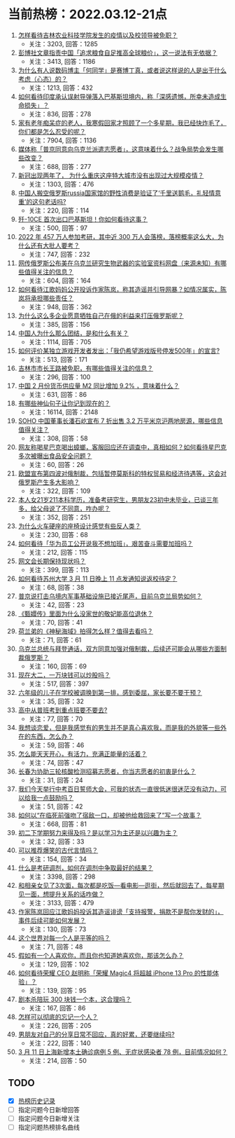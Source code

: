 # 当前热榜：2022.03.12-21点
1. [怎样看待吉林农业科技学院发生的疫情以及校领导被免职？](https://www.zhihu.com/question/521166378)
    * 关注：3203, 回答：1285
2. [彭博社文章指责中国「追求粮食自足推高全球粮价」，这一说法有无依据？](https://www.zhihu.com/question/510107856)
    * 关注：3413, 回答：1186
3. [为什么有人说数码博主「何同学」是赛博丁真，或者说这样说的人是出于什么考虑（心态）的？](https://www.zhihu.com/question/506994250)
    * 关注：1213, 回答：432
4. [如何看待印度承认误射导弹落入巴基斯坦境内，称「深感遗憾，所幸未造成生命损失」？](https://www.zhihu.com/question/521394022)
    * 关注：836, 回答：278
5. [家有老年痴呆症的老人，我寒假回家才照顾了一个多星期，我已经快炸毛了，你们都是怎么忍受的呢？](https://www.zhihu.com/question/39952242)
    * 关注：7904, 回答：1136
6. [媒体称「普京同意向乌克兰派遣志愿者」，这意味着什么？战争局势会发生哪些改变？](https://www.zhihu.com/question/521454289)
    * 关注：688, 回答：277
7. [新冠出现两年了， 为什么重庆这座特大城市没有出现过大规模疫情？](https://www.zhihu.com/question/521335059)
    * 关注：1303, 回答：476
8. [中国人搬空俄罗斯russia国家馆的野性消费是验证了‘千里送鹅毛，礼轻情意重’的这句老话吗?](https://www.zhihu.com/question/519879044)
    * 关注：220, 回答：114
9. [歼-10CE 首次出口巴基斯坦！你如何看待这事？](https://www.zhihu.com/question/521328975)
    * 关注：500, 回答：97
10. [2022 年 457 万人参加考研，其中近 300 万人会落榜，落榜概率这么大，为什么还有大批人要考？](https://www.zhihu.com/question/521380078)
    * 关注：747, 回答：232
11. [网传俄罗斯公布美在乌克兰研究生物武器的实验室资料网盘（来源未知）有哪些值得关注的信息？](https://www.zhihu.com/question/521343884)
    * 关注：604, 回答：164
12. [如何看待江歌妈妈公开投诉作家陈岚，称其造谣并引导网暴？如情况属实，陈岚将承担哪些责任？](https://www.zhihu.com/question/521363737)
    * 关注：948, 回答：362
13. [为什么这么多企业愿意牺牲自己在俄的利益来打压俄罗斯呢？](https://www.zhihu.com/question/521310075)
    * 关注：385, 回答：156
14. [中国人为什么那么团结，是和什么有关？](https://www.zhihu.com/question/518845287)
    * 关注：1114, 回答：705
15. [如何评价某独立游戏开发者发出：「我仍希望游戏版号停发500年」的宣言?](https://www.zhihu.com/question/520767844)
    * 关注：513, 回答：171
16. [吉林市市长王路被免职，有哪些值得关注的信息？](https://www.zhihu.com/question/521426578)
    * 关注：296, 回答：100
17. [中国 2 月份货币供应量 M2 同比增加 9.2% ，意味着什么？](https://www.zhihu.com/question/521333039)
    * 关注：631, 回答：86
18. [有哪些神仙句子让你记到现在的？](https://www.zhihu.com/question/481396309)
    * 关注：16114, 回答：2148
19. [SOHO 中国董事长潘石屹宣布 7 折出售 3.2 万平米京沪两地房源，哪些信息值得关注？](https://www.zhihu.com/question/521140582)
    * 关注：308, 回答：58
20. [网友称喝星巴克喝出蟑螂，客服回应还在调查中，真相如何？如何看待星巴克多次被曝出食品安全问题？](https://www.zhihu.com/question/521500173)
    * 关注：60, 回答：26
21. [欧盟宣布第四波对俄制裁，包括暂停莫斯科的特权贸易和经济待遇等，这会对俄罗斯产生多大影响？](https://www.zhihu.com/question/521489744)
    * 关注：322, 回答：109
22. [本人女21岁211本科学历，准备考研究生，男朋友23初中未毕业，已谈三年多，给父母说了不同意，咋办呢？](https://www.zhihu.com/question/521513132)
    * 关注：352, 回答：251
23. [为什么火车硬座的座椅设计感觉有些反人类？](https://www.zhihu.com/question/516371326)
    * 关注：230, 回答：68
24. [如何看待「华为员工公开说我不想加班」，艰苦奋斗需要加班吗？](https://www.zhihu.com/question/521376560)
    * 关注：212, 回答：115
25. [网文会长期保持现状吗？](https://www.zhihu.com/question/340143857)
    * 关注：399, 回答：113
26. [如何看待苏州大学 3 月 11 日晚上 11 点发通知说返校待定？](https://www.zhihu.com/question/521408453)
    * 关注：68, 回答：38
27. [普京说打击乌境内军事基础设施已接近尾声，目前乌克兰局势如何？](https://www.zhihu.com/question/520332163)
    * 关注：42, 回答：23
28. [《甄嬛传》里面为什么没家世的敬妃能高位退休？](https://www.zhihu.com/question/485112316)
    * 关注：70, 回答：41
29. [荷兰弟的《神秘海域》拍得怎么样？值得去看吗？](https://www.zhihu.com/question/520724384)
    * 关注：71, 回答：61
30. [乌克兰总统与拜登通话，双方同意加强对俄制裁，后续还可能会从哪些方面制裁俄罗斯？](https://www.zhihu.com/question/521516205)
    * 关注：160, 回答：69
31. [现在大二，一万块钱可以炒股吗？](https://www.zhihu.com/question/490820544)
    * 关注：517, 回答：397
32. [六年级的儿子在学校被调换到第一排，感到委屈，家长要不要干预？](https://www.zhihu.com/question/520692388)
    * 关注：35, 回答：32
33. [高中从普班考到重点班要不要去?](https://www.zhihu.com/question/521383918)
    * 关注：77, 回答：70
34. [我想谈恋爱，但是我感觉有的男生并不是真心喜欢我，而是我的外貌等一些外在的东西，怎么办？](https://www.zhihu.com/question/521515528)
    * 关注：59, 回答：46
35. [怎么能天天开心，有活力，充满正能量的活着？](https://www.zhihu.com/question/521362282)
    * 关注：74, 回答：47
36. [长春为协助三轮核酸检测招募志愿者，你当志愿者的初衷是什么？](https://www.zhihu.com/question/521463336)
    * 关注：31, 回答：24
37. [我们今天举行中考百日誓师大会，可我的状态一直很低迷很迷茫没有动力，可以给我一点鼓励吗？](https://www.zhihu.com/question/521520516)
    * 关注：51, 回答：42
38. [如何以“在临死前强吻了宿敌一口，却被他给救回来了”写一个故事？](https://www.zhihu.com/question/508846770)
    * 关注：668, 回答：81
39. [初二下学期努力来得及吗？是以学习为主还是以兴趣为主？](https://www.zhihu.com/question/521455487)
    * 关注：32, 回答：33
40. [可以推荐爆笑的古代言情吗？](https://www.zhihu.com/question/326533916)
    * 关注：154, 回答：34
41. [什么是考研调剂，如何在调剂中争取最好的结果？](https://www.zhihu.com/question/362369867)
    * 关注：3398, 回答：298
42. [和相亲女见了3次面，每次都是吃饭—看电影—逛街，然后就回去了，每星期见一面，想提升关系的话咋做？](https://www.zhihu.com/question/502826640)
    * 关注：3133, 回答：479
43. [作家陈岚回应江歌妈妈投诉其造谣诽谤「支持报警，捐款不是帮你发财的」，事件后续可能如何发展？](https://www.zhihu.com/question/521495642)
    * 关注：130, 回答：73
44. [这个世界对每一个人是平等的吗？](https://www.zhihu.com/question/521505851)
    * 关注：71, 回答：48
45. [假如有一个人喜欢你，而且你也知道她喜欢你，那该怎么办？](https://www.zhihu.com/question/521450703)
    * 关注：129, 回答：102
46. [如何看待荣耀 CEO 赵明称「荣耀 Magic4 将超越 iPhone 13 Pro 的性能体验」？](https://www.zhihu.com/question/521409726)
    * 关注：139, 回答：95
47. [剧本杀陪玩 300 块钱一个本，这合理吗？](https://www.zhihu.com/question/519621093)
    * 关注：167, 回答：86
48. [怎样可以彻底的忘记一个人？](https://www.zhihu.com/question/516107116)
    * 关注：226, 回答：205
49. [男朋友对自己的分享日常不回应，真的好累，还要继续吗?](https://www.zhihu.com/question/521453308)
    * 关注：222, 回答：140
50. [3 月 11 日上海新增本土确诊病例 5 例、无症状感染者 78 例，目前情况如何？](https://www.zhihu.com/question/521450153)
    * 关注：214, 回答：50
## TODO
* [x] [热榜历史记录](hot_history/AllHot.md)
* [ ] 指定问题今日新增回答
* [ ] 指定问题今日新增关注
* [ ] 指定问题热榜排名曲线

